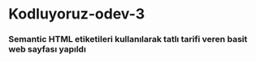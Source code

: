 # Kodluyoruz-odev-3
### Semantic HTML etiketileri kullanılarak tatlı tarifi veren basit web sayfası yapıldı 
